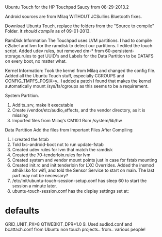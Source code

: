Ubuntu Touch for the HP Touchpad
Saucy from 08-29-2013.2

Android sources are from Milaq WITHOUT JCSullins Bluetooth fixes.

Download Ubuntu Touch, replace the folders from the "Source to compile" Folder.
It *should compile* as of 09-01-2013.

RamDisk Information
The Touchpad uses LVM partitions. I had to compile e2label and lvm for the ramdisk to detect our partitions. I edited the touch script. Added udev rules, but removed dm-* from 60-persistent-storage.rules to get UUID's and Labels for the Data Partition to be DATAFS on every boot, no matter what.

Kernel Information:
Took the kernel from Milaq and changed the config file. Added all the Ubuntu Touch stuff, especially CGROUPS and CONFIG_TMPFS_POSIX=y.. I added a patch I found that makes the kernel automatically mount /sys/fs/cgroups as this seems to be a requirement.

System Partition.
1. Add ts_srv, make it executable
2. Create /vendor/etc/audio_effects, and the vendor directory, as it is missing
3. Imported files from Milaq's CM10.1 Rom /system/lib/hw

Data Partition
Add the files from Important Files After Compiling
1. I created the fstab
2. Told lxc-android-boot not to run update-fstab
3. Created udev rules for lvm that match the ramdisk
4. Created the 70-tenderloin.rules for lvm
5. Created system and vendor mount points just in case for fstab mounting
6. Created init.rc and init.tenderloin for LXC Overrides. Added the insmod ath6kl.ko for wifi, and told the Sensor Service to start on main. The last part may not be necessary?
7. /etc/init/ubuntu-touch-session-setup.conf has sleep 60 to start the session a minute later.
8. ubuntu-touch-session.conf has the display settings set at:
# defaults
  GRID_UNIT_PX=8
  QTWEBKIT_DPR=1.0
9. Used audiod.conf and bcattach.conf from Ubuntu non touch projects.. from.. various people!
